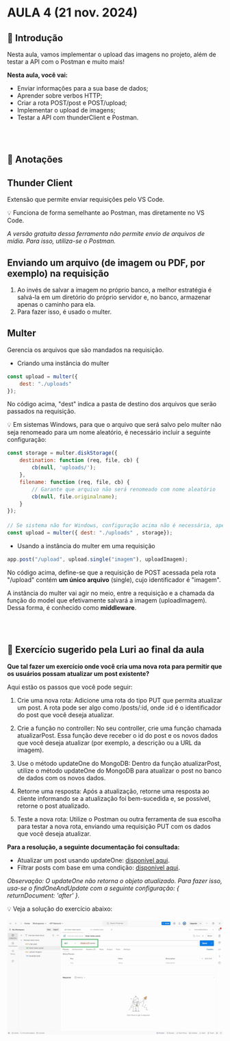 # AULA 4 (21 nov. 2024)

## 📖 Introdução
Nesta aula, vamos implementar o upload das imagens no projeto, além de testar a API com o Postman e muito mais!

**Nesta aula, você vai:**
- Enviar informações para a sua base de dados;
- Aprender sobre verbos HTTP;
- Criar a rota POST/post e POST/upload;
- Implementar o upload de imagens;
- Testar a API com thunderClient e Postman.

<br></br>
## 📝 Anotações
## Thunder Client
Extensão que permite enviar requisições pelo VS Code.

💡 Funciona de forma semelhante ao Postman, mas diretamente no VS Code.

*A versão gratuita dessa ferramenta não permite envio de arquivos de mídia. Para isso, utiliza-se o Postman.*

## Enviando um arquivo (de imagem ou PDF, por exemplo) na requisição
1. Ao invés de salvar a imagem no próprio banco, a melhor estratégia é salvá-la em um diretório do próprio servidor e, no banco, armazenar apenas o caminho para ela.
2. Para fazer isso, é usado o multer.

## Multer
Gerencia os arquivos que são mandados na requisição.

- Criando uma instância do multer
```javascript
const upload = multer({
    dest: "./uploads"
});
```
No código acima, "dest" indica a pasta de destino dos arquivos que serão passados na requisição.

💡 Em sistemas Windows, para que o arquivo que será salvo pelo multer não seja renomeado para um nome aleatório, é necessário incluir a seguinte configuração:
```javascript
const storage = multer.diskStorage({
    destination: function (req, file, cb) {
        cb(null, 'uploads/');
    },
    filename: function (req, file, cb) {
        // Garante que arquivo não será renomeado com nome aleatório
        cb(null, file.originalname);
    }
});

// Se sistema não for Windows, configuração acima não é necessária, apenas a linha abaixo
const upload = multer({ dest: "./uploads" , storage});
```

- Usando a instância do multer em uma requisição

```javascript
app.post("/upload", upload.single("imagem"), uploadImagem);
```
No código acima, define-se que a requisição de POST acessada pela rota "/upload" contém **um único arquivo** (single), cujo identificador é "imagem".

A instância do multer vai agir no meio, entre a requisição e a chamada da função do model que efetivamente salvará a imagem (uploadImagem). Dessa forma, é conhecido como **middleware**.

<br></br>
## 🎯 Exercício sugerido pela Luri ao final da aula

**Que tal fazer um exercício onde você cria uma nova rota para permitir que os usuários possam atualizar um post existente?**

Aqui estão os passos que você pode seguir:

1. Crie uma nova rota: Adicione uma rota do tipo PUT que permita atualizar um post. A rota pode ser algo como /posts/:id, onde :id é o identificador do post que você deseja atualizar.

2. Crie a função no controller: No seu controller, crie uma função chamada atualizarPost. Essa função deve receber o id do post e os novos dados que você deseja atualizar (por exemplo, a descrição ou a URL da imagem).

3. Use o método updateOne do MongoDB: Dentro da função atualizarPost, utilize o método updateOne do MongoDB para atualizar o post no banco de dados com os novos dados.

4. Retorne uma resposta: Após a atualização, retorne uma resposta ao cliente informando se a atualização foi bem-sucedida e, se possível, retorne o post atualizado.

5. Teste a nova rota: Utilize o Postman ou outra ferramenta de sua escolha para testar a nova rota, enviando uma requisição PUT com os dados que você deseja atualizar.


**Para a resolução, a seguinte documentação foi consultada:**
- Atualizar um post usando updateOne: <a href="https://www.mongodb.com/pt-br/docs/manual/reference/method/db.collection.updateOne/">disponível aqui</a>.
- Filtrar posts com base em uma condição: <a href="https://www.mongodb.com/pt-br/docs/manual/reference/method/db.collection.find/#examples">disponível aqui</a>.

*Observação: O updateOne não retorna o objeto atualizado. Para fazer isso, usa-se o findOneAndUpdate com a seguinte configuração: { returnDocument: 'after' }.*

💡 Veja a solução do exercício abaixo:<br></br>
![alt text](resposta-exercicio-luri/resposta-exercicio-aula03.gif)